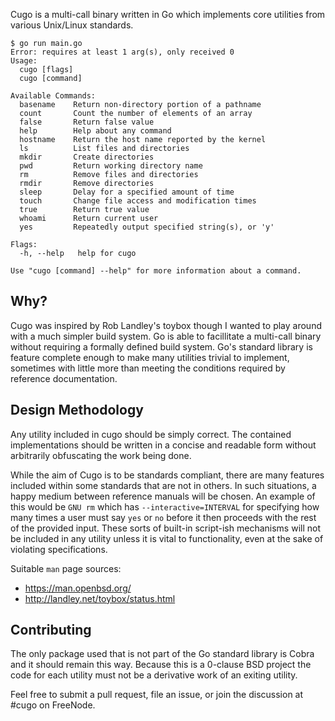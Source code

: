 Cugo is a multi-call binary written in Go which implements core utilities
from various Unix/Linux standards.

```
$ go run main.go
Error: requires at least 1 arg(s), only received 0
Usage:
  cugo [flags]
  cugo [command]

Available Commands:
  basename    Return non-directory portion of a pathname
  count       Count the number of elements of an array
  false       Return false value
  help        Help about any command
  hostname    Return the host name reported by the kernel
  ls          List files and directories
  mkdir       Create directories
  pwd         Return working directory name
  rm          Remove files and directories
  rmdir       Remove directories
  sleep       Delay for a specified amount of time
  touch       Change file access and modification times
  true        Return true value
  whoami      Return current user
  yes         Repeatedly output specified string(s), or 'y'

Flags:
  -h, --help   help for cugo

Use "cugo [command] --help" for more information about a command.
```


## Why?
Cugo was inspired by Rob Landley's toybox though I wanted to play around
with a much simpler build system. Go is able to facillitate a multi-call
binary without requiring a formally defined build system. Go's standard
library is feature complete enough to make many utilities trivial to
implement, sometimes with little more than meeting the conditions
required by reference documentation.


## Design Methodology
Any utility included in cugo should be simply correct. The contained
implementations should be written in a concise and readable form without
arbitrarily obfuscating the work being done.

While the aim of Cugo is to be standards compliant, there are many
features included within some standards that are not in others. In such
situations, a happy medium between reference manuals will be chosen. An
example of this would be `GNU rm` which  has `--interactive=INTERVAL` for
specifying how many times a user must say `yes` or `no` before it then
proceeds with the rest of the provided input. These sorts of built-in
script-ish mechanisms will not be included in any utility unless it is
vital to functionality, even at the sake of violating specifications.

Suitable `man` page sources:
* https://man.openbsd.org/
* http://landley.net/toybox/status.html


## Contributing
The only package used that is not part of the Go standard library is
Cobra and it should remain this way. Because this is a 0-clause BSD
project the code for each utility must not be a derivative work of an
exiting utility.

Feel free to submit a pull request, file an issue, or join the
discussion at #cugo on FreeNode.
